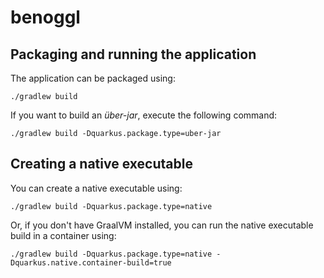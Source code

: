 # benoggl

## Packaging and running the application

The application can be packaged using:
```shell script
./gradlew build
```

If you want to build an _über-jar_, execute the following command:
```shell script
./gradlew build -Dquarkus.package.type=uber-jar
```

## Creating a native executable

You can create a native executable using: 
```shell script
./gradlew build -Dquarkus.package.type=native
```

Or, if you don't have GraalVM installed, you can run the native executable build in a container using: 
```shell script
./gradlew build -Dquarkus.package.type=native -Dquarkus.native.container-build=true
```